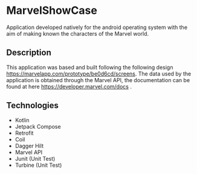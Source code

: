 # MarvelShowCase
Application developed natively for the android operating system with the aim of making known the characters of the Marvel world.

## Description
This application was based and built following the following design https://marvelapp.com/prototype/be0d6cd/screens. The data used by the application is obtained through the Marvel API, the documentation can be found at here https://developer.marvel.com/docs .



## Technologies

* Kotlin
* Jetpack Compose
* Retrofit
* Coil
* Dagger Hilt
* Marvel API
* Junit (Unit Test)
* Turbine (Unit Test)
